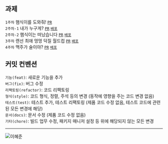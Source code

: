 ## 과제
`1주차` 햄식이를 도와줘! [`PR`](https://github.com/THE-SOPT-WEB/leeHyeJun/pull/1)  
`2주차-1` 내가 누구게? [`PR`](https://github.com/THE-SOPT-WEB/leeHyeJun/pull/3) [`배포`](https://who-am-i-seven.vercel.app/)  
`2주차-2` 햄식이는 떠났습니다 [`PR`](https://github.com/THE-SOPT-WEB/leeHyeJun/pull/4) [`배포`](https://super-crisp-c4d4b3.netlify.app/)  
`3주차` 랜선 최애 멍멍 덕질 월드컵 [`PR`](https://github.com/THE-SOPT-WEB/leeHyeJun/pull/5) [`배포`](https://darling-maamoul-87569f.netlify.app/)  
`4주차` 맥주가 술이야? [`PR`](https://github.com/THE-SOPT-WEB/leeHyeJun/pull/6) [`배포`](https://find-beer-store-solar3070.vercel.app/)  

## 커밋 컨벤션
`기능(feat)`: 새로운 기능을 추가  
`버그(fix)`: 버그 수정  
`리팩토링(refactor)`: 코드 리팩토링  
`형식(style)`: 코드 형식, 정렬, 주석 등의 변경 (동작에 영향을 주는 코드 변경 없음)  
`테스트(test)`: 테스트 추가, 테스트 리팩토링 (제품 코드 수정 없음, 테스트 코드에 관련된 모든 변경에 해당)  
`문서(docs)`: 문서 수정 (제품 코드 수정 없음)  
`기타(chore)`: 빌드 업무 수정, 패키지 매니저 설정 등 위에 해당되지 않는 모든 변경

---
![이혜준](https://user-images.githubusercontent.com/63948884/161437393-ded22740-81b9-4d97-b555-95c1f4e186cf.png)

